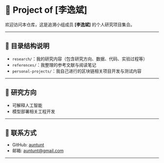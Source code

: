 # 🧪 Project of [李逸斌]

欢迎访问本仓库，这是追溯小组成员 **[李逸斌]** 的个人研究项目集合。

---

## 📁 目录结构说明

- `research/`：我的研究内容（包含研究方向、数据、代码、实验过程等）
- `references/`：我整理的参考文献与阅读笔记
- `personal-projects/`：我自己进行的区块链相关项目开发与测试内容

---

## 🎯 研究方向

- 可解释人工智能
- 模型部署相关工程开发

---

## 🔗 联系方式

- GitHub: [auntunt](https://github.com/auntunt)
- 邮箱: auntunt@gmail.com

---

